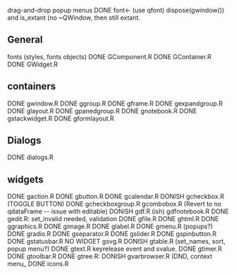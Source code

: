 drag-and-drop
popup menus
DONE font<- (use qfont)
dispose(gwindow()) and is_extant (no ~QWindow, then still extant.

## General
fonts (styles, fonts objects)
DONE GComponent.R
DONE GContainer.R
DONE GWidget.R

## containers
DONE gwindow.R
DONE ggroup.R
DONE gframe.R
DONE gexpandgroup.R
DONE glayout.R
DONE gpanedgroup.R
DONE gnotebook.R
DONE gstackwidget.R
DONE gformlayout.R



## Dialogs
DONE  dialogs.R 

## widgets
DONE  gaction.R
DONE gbutton.R
DONE  gcalendar.R
DONISH	gcheckbox.R (TOGGLE BUTTON)
DONE gcheckboxgroup.R 
gcombobox.R (Revert to no qdataFrame -- issue with editable)
DONiSH gdf.R (ish)
gdfnotebook.R
DONE gedit.R: set_invalid needed, validation
DONE gfile.R
DONE ghtml.R
DONE ggraphics.R
DONE gimage.R
DONE glabel.R
DONE gmenu.R (popups?)
DONE  gradio.R
DONE gseparator.R
DONE gslider.R
DONE gspinbutton.R
DONE gstatusbar.R
NO WIDGET gsvg.R
DONISH gtable.R (set\_names, sort, popup menu?)
DONE gtext.R keyrelease event and svalue.
DONE gtimer.R
DONE gtoolbar.R
DONE gtree.R: 
DONISH gvarbrowser.R (DND, context menu_
DONE  icons.R

